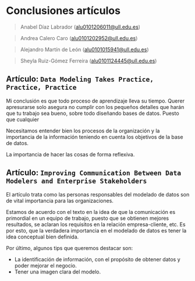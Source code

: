 # Conclusiones artículos

> Anabel Díaz Labrador (alu0101206011@ull.edu.es)

> Andrea Calero Caro (alu0101202952@ull.edu.es)

> Alejandro Martín de León (alu0101015941@ull.edu.es)

> Sheyla Ruiz-Gómez Ferreira (alu0101124445@ull.edu.es)

## Artículo: `Data Modeling Takes Practice, Practice, Practice`
Mi conclusión es que todo proceso de aprendizaje lleva su tiempo. Querer apresurarse solo 
asegura no cumplir con los pequeños detalles que harán que tu trabajo sea bueno, sobre todo 
diseñando bases de datos. Puesto que cualquier 


Necesitamos entender bien los procesos de la organización y la importancia de la información teniendo en cuenta los objetivos de la base de datos.

La importancia de hacer las cosas de forma reflexiva. 

## Artículo: `Improving Communication Between Data Modelers and Enterprise Stakeholders`

El artículo trata como las personas responsables del modelado de datos son de vital importancia para las organizaciones. 

Estamos de acuerdo con el texto en la idea de que la comunicación es primordial en un equipo de trabajo, puesto que se obtienen mejores resultados, se aclaran los requisitos en la relación empresa-cliente, etc. Es por esto, que la verdadera importancia en el modelado de datos es tener la idea conceptual bien definida.

Por último, algunos tips que queremos destacar son: 

- La identificación de información, con el propósito de obtener datos y poder mejorar el negocio.
- Tener una imagen clara del modelo.
